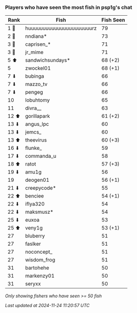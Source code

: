 ### Players who have seen the most fish in psp1g's chat
| Rank | Fish | Fish Seen |
|------|--------|-----------|
| 1 🥇  | huuuuuuuuuuuuuuuuuuuuuurz  | 79 |
| 2 🥈  | nndiana*  | 73 |
| 3 🥉  | caprisen_*  | 71 |
| 3 🥉  | jr_mime  | 71 |
| 5 ⬆ | sandwichsundays*  | 68 (+2) |
| 5  | zwockel01  | 68 (+1) |
| 7 ⬇ | bubinga  | 66 |
| 7 ⬇ | mazzo_tv  | 66 |
| 7 ⬇ | pengeg  | 66 |
| 10  | lobuhtomy  | 65 |
| 11  | divra__  | 63 |
| 12 ⬆ | gorillapark  | 61 (+2) |
| 13 ⬇ | angus_lpc  | 60 |
| 13 ⬇ | jemcs_  | 60 |
| 13 ⬆ | theevirus  | 60 (+3) |
| 16 ⬇ | flunke_  | 59 |
| 17 ⬇ | commanda_u  | 58 |
| 18 ⬆ | ratot  | 57 (+3) |
| 19 ⬇ | amu1g  | 56 |
| 19  | deogen01  | 56 (+1) |
| 21 ⬇ | creepycode*  | 55 |
| 22 ⬆ | benciee  | 54 (+1) |
| 22 ⬇ | iflya320  | 54 |
| 22 ⬇ | maksmusz*  | 54 |
| 25 ⬇ | euxoa  | 53 |
| 25 ⬆ | veny1g  | 53 (+1) |
| 27  | bluberry  | 51 |
| 27  | faslker  | 51 |
| 27  | noconcept_  | 51 |
| 27  | wisdom_frog  | 51 |
| 31  | bartohehe  | 50 |
| 31  | markenzy01  | 50 |
| 31  | seryxx  | 50 |

_Only showing fishers who have seen >= 50 fish_

_Last updated at 2024-11-24 11:20:57 UTC_